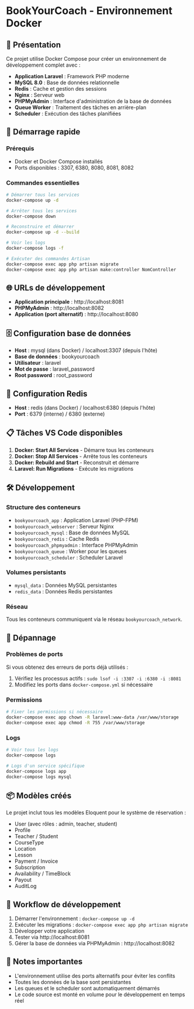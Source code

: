 # BookYourCoach - Environnement Docker

## 🐳 Présentation

Ce projet utilise Docker Compose pour créer un environnement de développement complet avec :

- **Application Laravel** : Framework PHP moderne
- **MySQL 8.0** : Base de données relationnelle
- **Redis** : Cache et gestion des sessions
- **Nginx** : Serveur web
- **PHPMyAdmin** : Interface d'administration de la base de données
- **Queue Worker** : Traitement des tâches en arrière-plan
- **Scheduler** : Exécution des tâches planifiées

## 🚀 Démarrage rapide

### Prérequis
- Docker et Docker Compose installés
- Ports disponibles : 3307, 6380, 8080, 8081, 8082

### Commandes essentielles

```bash
# Démarrer tous les services
docker-compose up -d

# Arrêter tous les services
docker-compose down

# Reconstruire et démarrer
docker-compose up -d --build

# Voir les logs
docker-compose logs -f

# Exécuter des commandes Artisan
docker-compose exec app php artisan migrate
docker-compose exec app php artisan make:controller NomController
```

## 🌐 URLs de développement

- **Application principale** : http://localhost:8081
- **PHPMyAdmin** : http://localhost:8082
- **Application (port alternatif)** : http://localhost:8080

## 🗄️ Configuration base de données

- **Host** : mysql (dans Docker) / localhost:3307 (depuis l'hôte)
- **Base de données** : bookyourcoach
- **Utilisateur** : laravel
- **Mot de passe** : laravel_password
- **Root password** : root_password

## 🔧 Configuration Redis

- **Host** : redis (dans Docker) / localhost:6380 (depuis l'hôte)
- **Port** : 6379 (interne) / 6380 (externe)

## 📋 Tâches VS Code disponibles

1. **Docker: Start All Services** - Démarre tous les conteneurs
2. **Docker: Stop All Services** - Arrête tous les conteneurs
3. **Docker: Rebuild and Start** - Reconstruit et démarre
4. **Laravel: Run Migrations** - Exécute les migrations

## 🛠️ Développement

### Structure des conteneurs

- `bookyourcoach_app` : Application Laravel (PHP-FPM)
- `bookyourcoach_webserver` : Serveur Nginx
- `bookyourcoach_mysql` : Base de données MySQL
- `bookyourcoach_redis` : Cache Redis
- `bookyourcoach_phpmyadmin` : Interface PHPMyAdmin
- `bookyourcoach_queue` : Worker pour les queues
- `bookyourcoach_scheduler` : Scheduler Laravel

### Volumes persistants

- `mysql_data` : Données MySQL persistantes
- `redis_data` : Données Redis persistantes

### Réseau

Tous les conteneurs communiquent via le réseau `bookyourcoach_network`.

## 🐛 Dépannage

### Problèmes de ports

Si vous obtenez des erreurs de ports déjà utilisés :
1. Vérifiez les processus actifs : `sudo lsof -i :3307 -i :6380 -i :8081`
2. Modifiez les ports dans `docker-compose.yml` si nécessaire

### Permissions

```bash
# Fixer les permissions si nécessaire
docker-compose exec app chown -R laravel:www-data /var/www/storage
docker-compose exec app chmod -R 755 /var/www/storage
```

### Logs

```bash
# Voir tous les logs
docker-compose logs

# Logs d'un service spécifique
docker-compose logs app
docker-compose logs mysql
```

## 📦 Modèles créés

Le projet inclut tous les modèles Eloquent pour le système de réservation :

- User (avec rôles : admin, teacher, student)
- Profile
- Teacher / Student
- CourseType
- Location
- Lesson
- Payment / Invoice
- Subscription
- Availability / TimeBlock
- Payout
- AuditLog

## 🔄 Workflow de développement

1. Démarrer l'environnement : `docker-compose up -d`
2. Exécuter les migrations : `docker-compose exec app php artisan migrate`
3. Développer votre application
4. Tester via http://localhost:8081
5. Gérer la base de données via PHPMyAdmin : http://localhost:8082

## 📝 Notes importantes

- L'environnement utilise des ports alternatifs pour éviter les conflits
- Toutes les données de la base sont persistantes
- Les queues et le scheduler sont automatiquement démarrés
- Le code source est monté en volume pour le développement en temps réel
